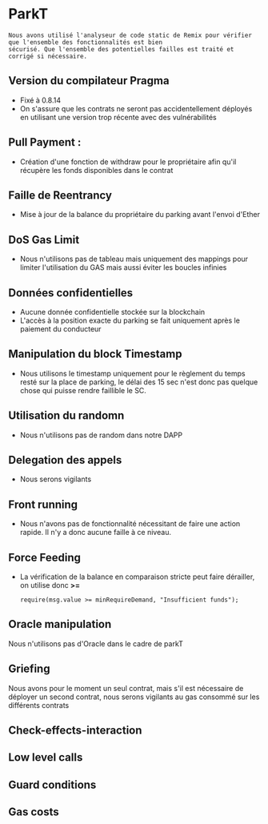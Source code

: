 # ParkT
    Nous avons utilisé l'analyseur de code static de Remix pour vérifier que l'ensemble des fonctionnalités est bien 
    sécurisé. Que l'ensemble des potentielles failles est traité et corrigé si nécessaire.

## Version du compilateur Pragma
* Fixé à 0.8.14
* On s'assure que les contrats ne seront pas accidentellement déployés en utilisant une version trop récente avec des
vulnérabilités 

## Pull Payment :
* Création d'une fonction de withdraw pour le propriétaire afin qu'il récupère les fonds disponibles dans le contrat

## Faille de Reentrancy
* Mise à jour de la balance du propriétaire du parking avant l'envoi d'Ether  

## DoS Gas Limit
* Nous n'utilisons pas de tableau mais uniquement des mappings pour limiter l'utilisation du GAS mais aussi éviter les 
boucles infinies

## Données confidentielles
* Aucune donnée confidentielle stockée sur la blockchain
* L'accès à la position exacte du parking se fait uniquement après le paiement du conducteur

## Manipulation du block Timestamp
* Nous utilisons le timestamp uniquement pour le règlement du temps resté sur la place de parking,
le délai des 15 sec n'est donc pas quelque chose qui puisse rendre faillible le SC.

## Utilisation du randomn
* Nous n'utilisons pas de random dans notre DAPP

## Delegation des appels
* Nous serons vigilants 

## Front running
* Nous n'avons pas de fonctionnalité nécessitant de faire une action rapide. Il n'y a donc aucune faille à ce niveau.

## Force Feeding
* La vérification de la balance en comparaison stricte peut faire dérailler, on utilise donc **>=** 
    
  ``require(msg.value >= minRequireDemand, "Insufficient funds");``

## Oracle manipulation
Nous n'utilisons pas d'Oracle dans le cadre de parkT

## Griefing
Nous avons pour le moment un seul contrat, mais s'il est nécessaire de déployer un second contrat, nous serons
vigilants au gas consommé sur les différents contrats

## Check-effects-interaction

## Low level calls

## Guard conditions

## Gas costs
